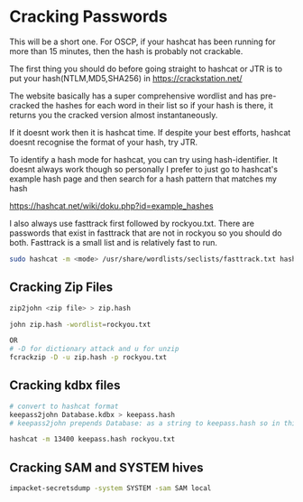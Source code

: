 # Cracking Passwords

This will be a short one. For OSCP, if your hashcat has been running for more than 15 minutes, then the hash is probably not crackable.

The first thing you should do before going straight to hashcat or JTR is to put your hash(NTLM,MD5,SHA256) in https://crackstation.net/

The website basically has a super comprehensive wordlist and has pre-cracked the hashes for each word in their list so if your hash is there, it returns you the cracked version almost instantaneously.

If it doesnt work then it is hashcat time. If despite your best efforts, hashcat doesnt recognise the format of your hash, try JTR. 

To identify a hash mode for hashcat, you can try using hash-identifier. It doesnt always work though so personally I prefer to just go to hashcat's example hash page and then search for a hash pattern that matches my hash

https://hashcat.net/wiki/doku.php?id=example_hashes

I also always use fasttrack first followed by rockyou.txt. There are passwords that exist in fasttrack that are not in rockyou so you should do both. Fasttrack is a small list and is relatively fast to run.

```bash
sudo hashcat -m <mode> /usr/share/wordlists/seclists/fasttrack.txt hash.txt
```

## Cracking Zip Files

```bash
zip2john <zip file> > zip.hash

john zip.hash -wordlist=rockyou.txt

OR
# -D for dictionary attack and u for unzip
fcrackzip -D -u zip.hash -p rockyou.txt
```

## Cracking kdbx files

```bash
# convert to hashcat format
keepass2john Database.kdbx > keepass.hash
# keepass2john prepends Database: as a string to keepass.hash so in this case as KeePass uses a master password without usernames, remove the Database: string from keepass.hash before trying to crack it

hashcat -m 13400 keepass.hash rockyou.txt
```

## Cracking SAM and SYSTEM hives

```bash
impacket-secretsdump -system SYSTEM -sam SAM local
```
